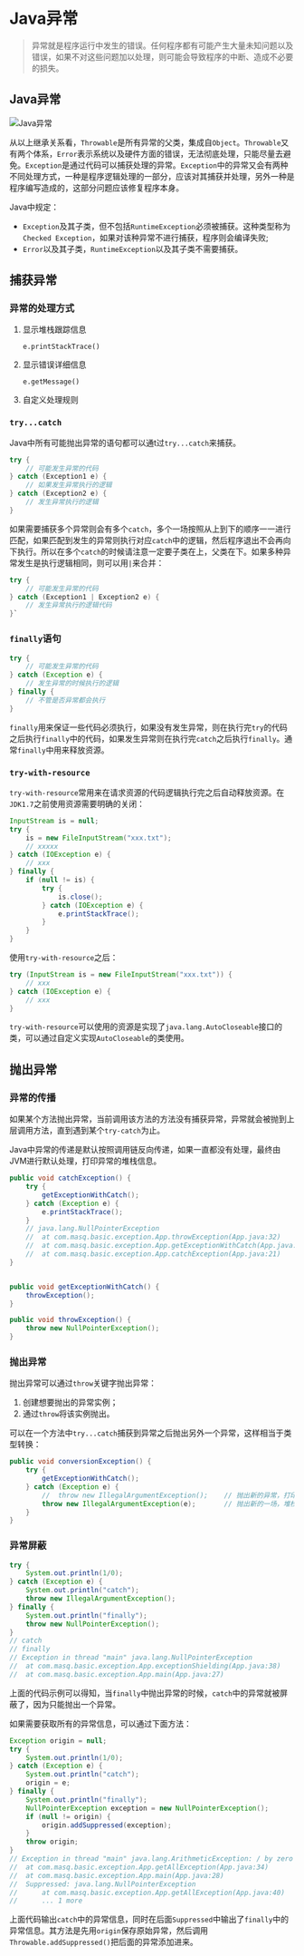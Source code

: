 # Java异常

> 异常就是程序运行中发生的错误。任何程序都有可能产生大量未知问题以及错误，如果不对这些问题加以处理，则可能会导致程序的中断、造成不必要的损失。

## Java异常

![Java异常](../../../../../../../images/Java异常.png)

从以上继承关系看，`Throwable`是所有异常的父类，集成自`Object`。`Throwable`又有两个体系，`Error`表示系统以及硬件方面的错误，无法彻底处理，只能尽量去避免。`Exception`是通过代码可以捕获处理的异常。`Exception`中的异常又会有两种不同处理方式，一种是程序逻辑处理的一部分，应该对其捕获并处理，另外一种是程序编写造成的，这部分问题应该修复程序本身。

Java中规定：

- `Exception`及其子类，但不包括`RuntimeException`必须被捕获。这种类型称为`Checked Exception`，如果对该种异常不进行捕获，程序则会编译失败;
- `Error`以及其子类，`RuntimeException`以及其子类不需要捕获。



## 捕获异常

### 异常的处理方式

1. 显示堆栈跟踪信息

   `e.printStackTrace()`

2. 显示错误详细信息

   `e.getMessage()`

3. 自定义处理规则

### `try...catch`

Java中所有可能抛出异常的语句都可以通t过`try...catch`来捕获。

```java
try {
	// 可能发生异常的代码
} catch (Exception1 e) {
	// 如果发生异常执行的逻辑
} catch (Exception2 e) {
    // 发生异常执行的逻辑
}
```

如果需要捕获多个异常则会有多个`catch`，多个一场按照从上到下的顺序一一进行匹配，如果匹配到发生的异常则执行对应`catch`中的逻辑，然后程序退出不会再向下执行。所以在多个`catch`的时候请注意一定要子类在上，父类在下。如果多种异常发生是执行逻辑相同，则可以用`|`来合并：

```java
try {
    // 可能发生异常的代码
} catch (Exception1 | Exception2 e) {
    // 发生异常执行的逻辑代码
}`
```



### `finally`语句

```java
try {
	// 可能发生异常的代码
} catch (Exception e) {
	// 发生异常的时候执行的逻辑
} finally {
	// 不管是否异常都会执行
}
```

`finally`用来保证一些代码必须执行，如果没有发生异常，则在执行完`try`的代码之后执行`finally`中的代码，如果发生异常则在执行完`catch`之后执行`finally`。通常`finally`中用来释放资源。

### `try-with-resource`

`try-with-resource`常用来在请求资源的代码逻辑执行完之后自动释放资源。在`JDK1.7`之前使用资源需要明确的关闭：

```java
InputStream is = null;
try {
    is = new FileInputStream("xxx.txt");
    // xxxxx
} catch (IOException e) {
    // xxx
} finally {
    if (null != is) {
        try {
            is.close();
        } catch (IOException e) {
            e.printStackTrace();
        }
    }
}
```

使用`try-with-resource`之后：

```java
try (InputStream is = new FileInputStream("xxx.txt")) {
    // xxx 
} catch (IOException e) {
    // xxx
}
```

`try-with-resource`可以使用的资源是实现了`java.lang.AutoCloseable`接口的类，可以通过自定义实现`AutoCloseable`的类使用。

## 抛出异常

### 异常的传播

如果某个方法抛出异常，当前调用该方法的方法没有捕获异常，异常就会被抛到上层调用方法，直到遇到某个`try-catch`为止。

Java中异常的传递是默认按照调用链反向传递，如果一直都没有处理，最终由JVM进行默认处理，打印异常的堆栈信息。

```java
public void catchException() {
    try {
        getExceptionWithCatch();
    } catch (Exception e) {
        e.printStackTrace();
    }
    // java.lang.NullPointerException
	//	at com.masq.basic.exception.App.throwException(App.java:32)
	//	at com.masq.basic.exception.App.getExceptionWithCatch(App.java:28)
	//	at com.masq.basic.exception.App.catchException(App.java:21)
}


public void getExceptionWithCatch() {
    throwException();
}

public void throwException() {
    throw new NullPointerException();
}
```

### 抛出异常

抛出异常可以通过`throw`关键字抛出异常：

1. 创建想要抛出的异常实例；
2. 通过`throw`将该实例抛出。

可以在一个方法中`try...catch`捕获到异常之后抛出另外一个异常，这样相当于类型转换：

```java
public void conversionException() {
    try {
        getExceptionWithCatch();
    } catch (Exception e) {
        //  throw new IllegalArgumentException();    // 抛出新的异常，打印的堆栈信息中不存在原来的异常信息
        throw new IllegalArgumentException(e);       // 抛出新的一场，堆栈信息中有原来的异常信息
    }
}
```

### 异常屏蔽

```java
try {
    System.out.println(1/0);
} catch (Exception e) {
    System.out.println("catch");
    throw new IllegalArgumentException();
} finally {
    System.out.println("finally");
    throw new NullPointerException();
}
// catch
// finally
// Exception in thread "main" java.lang.NullPointerException
// 	at com.masq.basic.exception.App.exceptionShielding(App.java:38)
// 	at com.masq.basic.exception.App.main(App.java:27)
```

上面的代码示例可以得知，当`finally`中抛出异常的时候，`catch`中的异常就被屏蔽了，因为只能抛出一个异常。

如果需要获取所有的异常信息，可以通过下面方法：

```java
Exception origin = null;
try {
    System.out.println(1/0);
} catch (Exception e) {
    System.out.println("catch");
    origin = e;
} finally {
    System.out.println("finally");
    NullPointerException exception = new NullPointerException();
    if (null != origin) {
        origin.addSuppressed(exception);
    }
    throw origin;
}
// Exception in thread "main" java.lang.ArithmeticException: / by zero
//	at com.masq.basic.exception.App.getAllException(App.java:34)
//	at com.masq.basic.exception.App.main(App.java:28)
//	Suppressed: java.lang.NullPointerException
//		at com.masq.basic.exception.App.getAllException(App.java:40)
//		... 1 more
```

上面代码输出`catch`中的异常信息，同时在后面`Suppressed`中输出了`finally`中的异常信息。其方法是先用`origin`保存原始异常，然后调用`Throwable.addSuppressed()`把后面的异常添加进来。

